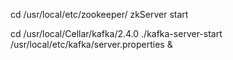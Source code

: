 cd /usr/local/etc/zookeeper/
zkServer start

cd /usr/local/Cellar/kafka/2.4.0
./kafka-server-start /usr/local/etc/kafka/server.properties &
